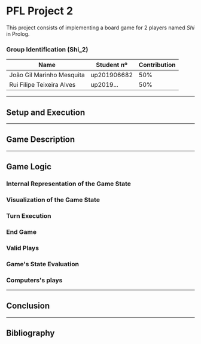 # PFL Project 2

This project consists of implementing a board game for 2 players named *Shi* in Prolog.

### Group Identification (Shi_2)
| Name                      | Student nº  | Contribution |
|---------------------------|-------------|--------------|
| João Gil Marinho Mesquita | up201906682 | 50%          |
| Rui Filipe Teixeira Alves | up2019...   | 50%          |

---
## Setup and Execution

---
## Game Description

---
## Game Logic
### Internal Representation of the Game State

### Visualization of the Game State

### Turn Execution

### End Game

### Valid Plays

### Game's State Evaluation

### Computers's plays

---
## Conclusion

---
## Bibliography